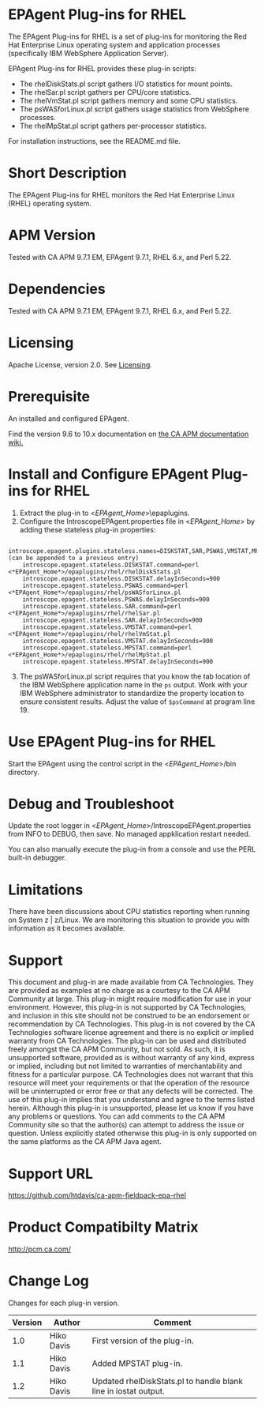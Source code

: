 # EPAgent Plug-ins for RHEL

The EPAgent Plug-ins for RHEL is a set of plug-ins for monitoring the Red Hat Enterprise Linux operating system and application processes (specifically IBM WebSphere Application Server).

EPAgent Plug-ins for RHEL provides these plug-in scripts:
* The rhelDiskStats.pl script gathers I/O statistics for mount points.
* The rhelSar.pl script gathers per CPU/core statistics.
* The rhelVmStat.pl script gathers memory and some CPU statistics.
* The psWASforLinux.pl script gathers usage statistics from WebSphere processes.
* The rhelMpStat.pl script gathers per-processor statistics.

For installation instructions, see the README.md file.

# Short Description
The EPAgent Plug-ins for RHEL monitors the Red Hat Enterprise Linux (RHEL) operating system.

# APM Version
Tested with CA APM 9.7.1 EM, EPAgent 9.7.1, RHEL 6.x, and Perl 5.22.

# Dependencies
Tested with CA APM 9.7.1 EM, EPAgent 9.7.1, RHEL 6.x, and Perl 5.22.

# Licensing
Apache License, version 2.0. See [Licensing](https://www.apache.org/licenses/LICENSE-2.0).

# Prerequisite
An installed and configured EPAgent.

Find the version 9.6 to 10.x documentation on [the CA APM documentation wiki.](https://docops.ca.com)

# Install and Configure EPAgent Plug-ins for RHEL

1. Extract the plug-in to <*EPAgent_Home*>\epaplugins.
2. Configure the IntroscopeEPAgent.properties file in <*EPAgent_Home*> by adding these stateless plug-in properties:
```
    introscope.epagent.plugins.stateless.names=DISKSTAT,SAR,PSWAS,VMSTAT,MPSTAT (can be appended to a previous entry)
    introscope.epagent.stateless.DISKSTAT.command=perl <*EPAgent_Home*>/epaplugins/rhel/rhelDiskStats.pl
    introscope.epagent.stateless.DISKSTAT.delayInSeconds=900
    introscope.epagent.stateless.PSWAS.command=perl <*EPAgent_Home*>/epaplugins/rhel/psWASforLinux.pl
    introscope.epagent.stateless.PSWAS.delayInSeconds=900
    introscope.epagent.stateless.SAR.command=perl <*EPAgent_Home*>/epaplugins/rhel/rhelSar.pl
    introscope.epagent.stateless.SAR.delayInSeconds=900
    introscope.epagent.stateless.VMSTAT.command=perl <*EPAgent_Home*>/epaplugins/rhel/rhelVmStat.pl
    introscope.epagent.stateless.VMSTAT.delayInSeconds=900
    introscope.epagent.stateless.MPSTAT.command=perl <*EPAgent_Home*>/epaplugins/rhel/rhelMpStat.pl
    introscope.epagent.stateless.MPSTAT.delayInSeconds=900
```
3. The psWASforLinux.pl script requires that you know the tab location of the IBM WebSphere application name in the `ps` output.
Work with your IBM WebSphere administrator to standardize the property location to ensure consistent results. Adjust the value of `$psCommand` at program line 19.

# Use EPAgent Plug-ins for RHEL
Start the EPAgent using the control script in the <*EPAgent_Home*>/bin directory.

# Debug and Troubleshoot
Update the root logger in <*EPAgent_Home*>/IntroscopeEPAgent.properties from INFO to DEBUG, then save. No managed appklication restart needed.

You can also manually execute the plug-in from a console and use the PERL built-in debugger.

# Limitations
There have been discussions about CPU statistics reporting when running on System z | z/Linux. We are monitoring this situation to provide you with information as it becomes available.

# Support
This document and plug-in are made available from CA Technologies. They are provided as examples at no charge as a courtesy to the CA APM Community at large. This plug-in might require modification for use in your environment. However, this plug-in is not supported by CA Technologies, and inclusion in this site should not be construed to be an endorsement or recommendation by CA Technologies. This plug-in is not covered by the CA Technologies software license agreement and there is no explicit or implied warranty from CA Technologies. The plug-in can be used and distributed freely amongst the CA APM Community, but not sold. As such, it is unsupported software, provided as is without warranty of any kind, express or implied, including but not limited to warranties of merchantability and fitness for a particular purpose. CA Technologies does not warrant that this resource will meet your requirements or that the operation of the resource will be uninterrupted or error free or that any defects will be corrected. The use of this plug-in implies that you understand and agree to the terms listed herein.
Although this plug-in is unsupported, please let us know if you have any problems or questions. You can add comments to the CA APM Community site so that the author(s) can attempt to address the issue or question.
Unless explicitly stated otherwise this plug-in is only supported on the same platforms as the CA APM Java agent.

# Support URL
https://github.com/htdavis/ca-apm-fieldpack-epa-rhel

# Product Compatibilty Matrix
http://pcm.ca.com/

# Change Log
Changes for each plug-in version.

Version | Author | Comment
--------|--------|--------
1.0 | Hiko Davis | First version of the plug-in.
1.1 | Hiko Davis | Added MPSTAT plug-in.
1.2 | Hiko Davis | Updated rhelDiskStats.pl to handle blank line in iostat output.